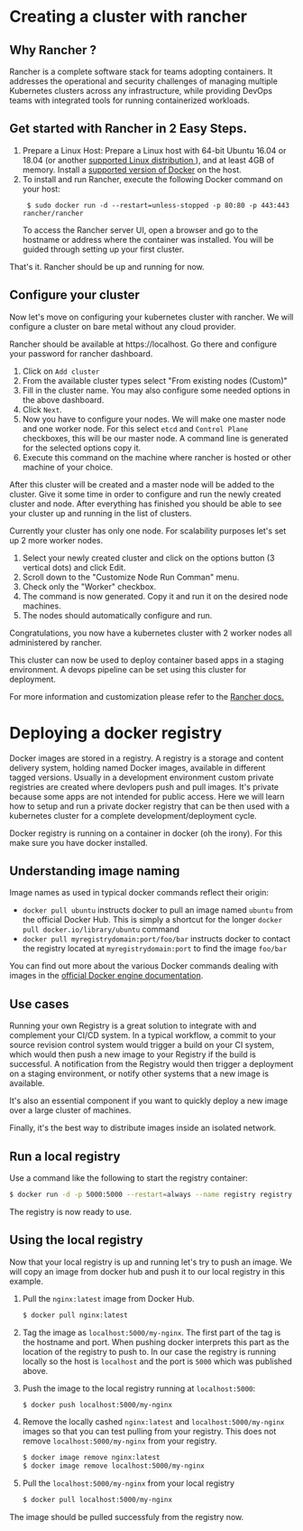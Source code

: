 # Creating a cluster with rancher

## Why Rancher ?

Rancher is a complete software stack for teams adopting containers. It addresses the operational and security challenges of managing multiple Kubernetes clusters across any infrastructure, while providing DevOps teams with integrated tools for running containerized workloads.

## Get started with Rancher in 2 Easy Steps.

1. Prepare a Linux Host: Prepare a Linux host with 64-bit Ubuntu 16.04 or 18.04 (or another [supported Linux distribution
](https://rancher.com/support-maintenance-terms/all-supported-versions/) ), and at least 4GB of memory. Install a [supported version of Docker](https://rancher.com/support-maintenance-terms/all-supported-versions/) on the host.
2. To install and run Rancher, execute the following Docker command on your host:
   ```shell
    $ sudo docker run -d --restart=unless-stopped -p 80:80 -p 443:443 rancher/rancher
   ```
   To access the Rancher server UI, open a browser and go to the hostname or address where the container was installed. You will be guided through setting up your first cluster.

That's it. Rancher should be up and running for now.

## Configure your cluster

Now let's move on configuring your kubernetes cluster with rancher. We will configure a cluster on bare metal without any cloud provider.

Rancher should be available at https://localhost. Go there and configure your password for rancher dashboard.

1. Click on `Add cluster`
2. From the available cluster types select "From existing nodes (Custom)"
3. Fill in the cluster name. You may also configure some needed options in the above dashboard.
4. Click `Next`.
5. Now you have to configure your nodes. We will make one master node and one worker node. For this select `etcd` and `Control Plane` checkboxes, this will be our master node. A command line is generated for the selected options copy it.
6. Execute this command on the machine where rancher is hosted or other machine of your choice. 

After this cluster will be created and a master node will be added to the cluster. Give it some time in order to configure and run the newly created cluster and node. After everything has finished you should be able to see your cluster up and running in the list of clusters.

Currently your cluster has only one node. For scalability purposes let's set up 2 more worker nodes.

1. Select your newly created cluster and click on the options button (3 vertical dots) and click Edit.
2. Scroll down to the "Customize Node Run Comman" menu.
3. Check only the "Worker" checkbox.
4. The command is now generated. Copy it and run it on the desired node machines.
5. The nodes should automatically configure and run.

Congratulations, you now have a kubernetes cluster with 2 worker nodes all administered by rancher. 

This cluster can now be used to deploy container based apps in a staging environment. A devops pipeline can be set using this cluster for deployment.

For more information and customization please refer to the [Rancher docs.](https://rancher.com/docs/rancher/v2.x/en/)


# Deploying a docker registry

Docker images are stored in a registry. A registry is a storage and content delivery system, holding named Docker images, available in different tagged versions. Usually in a development environment custom private registries are created where devlopers push and pull images. It's private because some apps are not intended for public access. Here we will learn how to setup and run a private docker registry that can be then used with a kubernetes cluster for a complete development/deployment cycle.

Docker registry is running on a container in docker (oh the irony). For this make sure you have docker installed.

## Understanding image naming

Image names as used in typical docker commands reflect their origin:

 * `docker pull ubuntu` instructs docker to pull an image named `ubuntu` from the official Docker Hub. This is simply a shortcut for the longer `docker pull docker.io/library/ubuntu` command
 * `docker pull myregistrydomain:port/foo/bar` instructs docker to contact the registry located at `myregistrydomain:port` to find the image `foo/bar`

You can find out more about the various Docker commands dealing with images in
the [official Docker engine
documentation](/engine/reference/commandline/cli.md).

## Use cases

Running your own Registry is a great solution to integrate with and complement
your CI/CD system. In a typical workflow, a commit to your source revision
control system would trigger a build on your CI system, which would then push a
new image to your Registry if the build is successful. A notification from the
Registry would then trigger a deployment on a staging environment, or notify
other systems that a new image is available.

It's also an essential component if you want to quickly deploy a new image over
a large cluster of machines.

Finally, it's the best way to distribute images inside an isolated network.

## Run a local registry

Use a command like the following to start the registry container:

```bash
$ docker run -d -p 5000:5000 --restart=always --name registry registry:2
```

The registry is now ready to use.

## Using the local registry

Now that your local registry is up and running let's try to push an image. We will copy an image from docker hub and push it to our local registry in this example.

1. Pull the `nginx:latest` image from Docker Hub.

    ```bash
    $ docker pull nginx:latest
    ```
2. Tag the image as `localhost:5000/my-nginx`. The first part of the tag is the hostname and port. When pushing docker interprets this part as the location of the registry to push to. In our case the registry is running locally so the host is `localhost` and the port is `5000` which was published above.
3. Push the image to the local registry running at `localhost:5000`:

    ```bash
    $ docker push localhost:5000/my-nginx
    ```
4. Remove the locally cashed `nginx:latest` and `localhost:5000/my-nginx` images so that you can test pulling from your registry. This does not remove `localhost:5000/my-nginx` from your registry.

    ```bash
    $ docker image remove nginx:latest
    $ docker image remove localhost:5000/my-nginx
    ```
5. Pull the `localhost:5000/my-nginx` from your local registry

    ```bash
    $ docker pull localhost:5000/my-nginx
    ```
The image should be pulled successfuly from the registry now.